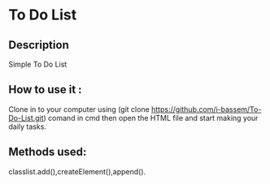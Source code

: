 # To Do List 

## Description

Simple To Do List 

## How to use it :
Clone in to your computer using (git clone  https://github.com/i-bassem/To-Do-List.git) comand in cmd
then open the HTML file and start making your daily tasks.

## Methods used:
classlist.add(),createElement(),append().
